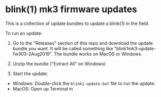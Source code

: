 
# blink(1) mk3 firmware updates


This is a collection of update bundles to update a blink(1) in the field.

To run an update:
1. Go to the "Releases" section of this repo and download
the update bundle you want. It will be called something like "blink1mk3-update-fw303-2Aug2019". The bundle works on MacOS or Windows.

2. Unzip the bundle  ("Extract All" on Windows)

3. Start the update:
  - Windows: Double-click the `blink1-update.bat` file to run the update.
  - MacOS: Open up Terminal in
